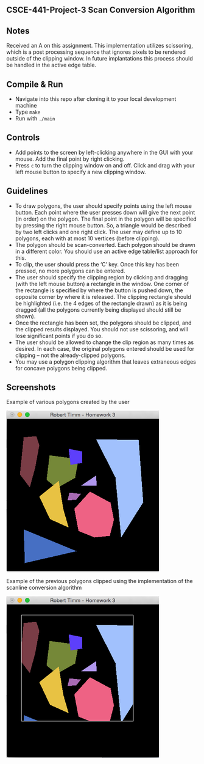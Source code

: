 ## CSCE-441-Project-3 Scan Conversion Algorithm

## Notes
Received an A on this assignment. This implementation utilizes scissoring, which is a post processing sequence that ignores pixels to be rendered outside of the clipping window. In future implantations this process should be handled in the active edge table. 

## Compile & Run
* Navigate into this repo after cloning it to your local development machine
* Type `make`
* Run with `./main`

## Controls
* Add points to the screen by left-clicking anywhere in the GUI with your mouse. Add the final point by right clicking.
* Press `c` to turn the clipping window on and off. Click and drag with your left mouse button to specify a new clipping window.

## Guidelines
* To draw polygons, the user should specify points using the left mouse button.  Each point where the user presses down will give the next point (in order) on the polygon.  The final point in the polygon will be specified by pressing the right mouse button.  So, a triangle would be described by two left clicks and one right click.  The user may define up to 10 polygons, each with at most 10 vertices (before clipping). 
* The polygon should be scan-converted.  Each polygon should be drawn in a different color.  You should use an active edge table/list approach for this.
* To clip, the user should press the ‘C’ key.  Once this key has been pressed, no more polygons can be entered. 
* The user should specify the clipping region by clicking and dragging (with the left mouse button) a rectangle in the window.  One corner of the rectangle is specified by where the button is pushed down, the opposite corner by where it is released.  The clipping rectangle should be highlighted (i.e. the 4 edges of the rectangle drawn) as it is being dragged (all the polygons currently being displayed should still be shown).
* Once the rectangle has been set, the polygons should be clipped, and the clipped results displayed.  You should not use scissoring, and will lose significant points if you do so.
* The user should be allowed to change the clip region as many times as desired.  In each case, the original polygons entered should be used for clipping – not the already-clipped polygons.
* You may use a polygon clipping algorithm that leaves extraneous edges for concave polygons being clipped.

## Screenshots

Example of various polygons created by the user

![Polys](screenshot-polys.png)

Example of the previous polygons clipped using the implementation of the scanline conversion algorithm

![Clipped polys](screenshot-clipped.png)
